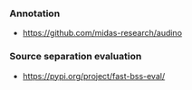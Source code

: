 ### Annotation
* https://github.com/midas-research/audino

### Source separation evaluation
* https://pypi.org/project/fast-bss-eval/
